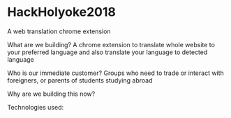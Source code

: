 # HackHolyoke2018
A web translation chrome extension

What are we building?
A chrome extension to translate whole website to your preferred language and also translate your language to detected language

Who is our immediate customer?
Groups who need to trade or interact with foreigners, or parents of students studying abroad

Why are we building this now?


Technologies used:
